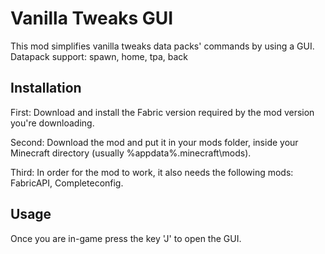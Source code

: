 # Vanilla Tweaks GUI
This mod simplifies vanilla tweaks data packs' commands by using a GUI.
Datapack support: spawn, home, tpa, back

## Installation

First: Download and install the Fabric version required by the mod version you're downloading.

Second: Download the mod and put it in your mods folder, inside your Minecraft directory (usually %appdata%\.minecraft\mods).

Third: In order for the mod to work, it also needs the following mods: FabricAPI, Completeconfig.

## Usage
Once you are in-game press the key 'J' to open the GUI.


